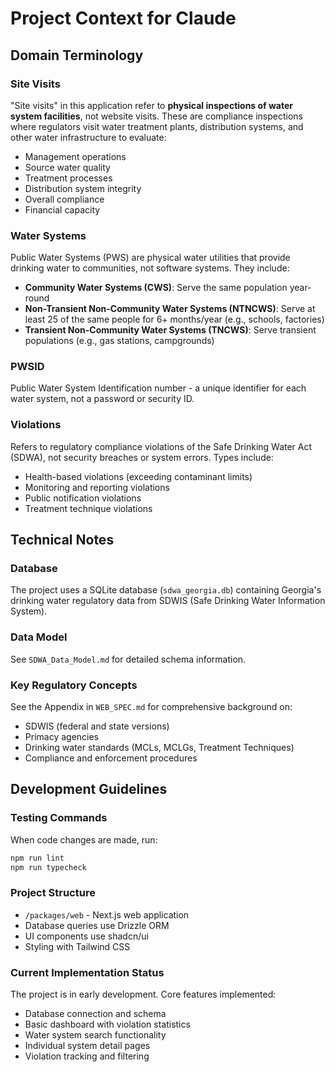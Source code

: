 # Project Context for Claude

## Domain Terminology

### Site Visits
"Site visits" in this application refer to **physical inspections of water system facilities**, not website visits. These are compliance inspections where regulators visit water treatment plants, distribution systems, and other water infrastructure to evaluate:
- Management operations
- Source water quality
- Treatment processes
- Distribution system integrity
- Overall compliance
- Financial capacity

### Water Systems
Public Water Systems (PWS) are physical water utilities that provide drinking water to communities, not software systems. They include:
- **Community Water Systems (CWS)**: Serve the same population year-round
- **Non-Transient Non-Community Water Systems (NTNCWS)**: Serve at least 25 of the same people for 6+ months/year (e.g., schools, factories)
- **Transient Non-Community Water Systems (TNCWS)**: Serve transient populations (e.g., gas stations, campgrounds)

### PWSID
Public Water System Identification number - a unique identifier for each water system, not a password or security ID.

### Violations
Refers to regulatory compliance violations of the Safe Drinking Water Act (SDWA), not security breaches or system errors. Types include:
- Health-based violations (exceeding contaminant limits)
- Monitoring and reporting violations
- Public notification violations
- Treatment technique violations

## Technical Notes

### Database
The project uses a SQLite database (`sdwa_georgia.db`) containing Georgia's drinking water regulatory data from SDWIS (Safe Drinking Water Information System).

### Data Model
See `SDWA_Data_Model.md` for detailed schema information.

### Key Regulatory Concepts
See the Appendix in `WEB_SPEC.md` for comprehensive background on:
- SDWIS (federal and state versions)
- Primacy agencies
- Drinking water standards (MCLs, MCLGs, Treatment Techniques)
- Compliance and enforcement procedures

## Development Guidelines

### Testing Commands
When code changes are made, run:
```bash
npm run lint
npm run typecheck
```

### Project Structure
- `/packages/web` - Next.js web application
- Database queries use Drizzle ORM
- UI components use shadcn/ui
- Styling with Tailwind CSS

### Current Implementation Status
The project is in early development. Core features implemented:
- Database connection and schema
- Basic dashboard with violation statistics
- Water system search functionality
- Individual system detail pages
- Violation tracking and filtering